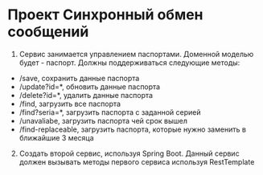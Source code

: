 # Проект Синхронный обмен сообщений

1. Сервис занимается управлением паспортами. Доменной моделью будет - паспорт.
Должны поддерживаться следующие методы:

- /save, сохранить данные паспорта
- /update?id=*, обновить данные паспорта
- /delete?id=*, удалить данные паспорта
- /find, загрузить все паспорта
- /find?seria=*, загрузить паспорта с заданной серией
- /unavaliabe, загрузить паспорта чей срок вышел
- /find-replaceable, загрузить паспорта, которые нужно заменить в ближайшие 3 месяца

2. Создать второй сервис, используя Spring Boot. Данный сервис должен вызывать методы первого сервиса используя RestTemplate